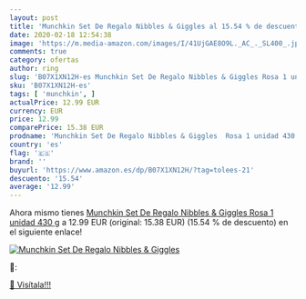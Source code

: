 ```yaml
---
layout: post
title: 'Munchkin Set De Regalo Nibbles & Giggles al 15.54 % de descuento'
date: 2020-02-18 12:54:38
image: 'https://m.media-amazon.com/images/I/41UjGAE8O9L._AC_._SL400_.jpg'
comments: true
category: ofertas
author: ring
slug: 'B07X1XN12H-es Munchkin Set De Regalo Nibbles & Giggles Rosa 1 unidad 430 g'
sku: 'B07X1XN12H-es'
tags: [ 'munchkin', ]
actualPrice: 12.99 EUR
currency: EUR
price: 12.99
comparePrice: 15.38 EUR
prodname: 'Munchkin Set De Regalo Nibbles & Giggles  Rosa 1 unidad 430 g'
country: 'es'
flag: '🇪🇸'
brand: ''
buyurl: 'https://www.amazon.es/dp/B07X1XN12H/?tag=tolees-21'
descuento: '15.54'
average: '12.99'
---
```


Ahora mismo tienes [Munchkin Set De Regalo Nibbles & Giggles  Rosa 1 unidad 430 g](https://www.amazon.es/dp/B07X1XN12H/?tag=tolees-21) a 12.99 EUR (original: 15.38 EUR) (15.54 %  de descuento) en el siguiente enlace!

[![Munchkin Set De Regalo Nibbles & Giggles](https://m.media-amazon.com/images/I/41UjGAE8O9L._AC_._SL400_.jpg)](https://www.amazon.es/dp/B07X1XN12H/?tag=tolees-21)

🔎:


[🛒 Visítala!!!](https://www.amazon.es/dp/B07X1XN12H/?tag=tolees-21)
